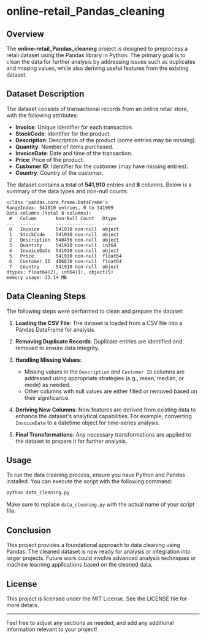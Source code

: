 # online-retail_Pandas_cleaning

## Overview

The **online-retail_Pandas_cleaning** project is designed to preprocess a retail dataset using the Pandas library in Python. The primary goal is to clean the data for further analysis by addressing issues such as duplicates and missing values, while also deriving useful features from the existing dataset.

## Dataset Description

The dataset consists of transactional records from an online retail store, with the following attributes:

- **Invoice**: Unique identifier for each transaction.
- **StockCode**: Identifier for the product.
- **Description**: Description of the product (some entries may be missing).
- **Quantity**: Number of items purchased.
- **InvoiceDate**: Date and time of the transaction.
- **Price**: Price of the product.
- **Customer ID**: Identifier for the customer (may have missing entries).
- **Country**: Country of the customer.

The dataset contains a total of **541,910** entries and **8** columns. Below is a summary of the data types and non-null counts:

```
<class 'pandas.core.frame.DataFrame'>
RangeIndex: 541910 entries, 0 to 541909
Data columns (total 8 columns):
 #   Column       Non-Null Count   Dtype  
---  ------       --------------   -----  
 0   Invoice      541910 non-null  object 
 1   StockCode    541910 non-null  object 
 2   Description  540456 non-null  object 
 3   Quantity     541910 non-null  int64  
 4   InvoiceDate  541910 non-null  object 
 5   Price        541910 non-null  float64
 6   Customer ID  406830 non-null  float64
 7   Country      541910 non-null  object 
dtypes: float64(2), int64(1), object(5)
memory usage: 33.1+ MB
```

## Data Cleaning Steps

The following steps were performed to clean and prepare the dataset:

1. **Loading the CSV File**: The dataset is loaded from a CSV file into a Pandas DataFrame for analysis.

2. **Removing Duplicate Records**: Duplicate entries are identified and removed to ensure data integrity.

3. **Handling Missing Values**:
   - Missing values in the `Description` and `Customer ID` columns are addressed using appropriate strategies (e.g., mean, median, or mode) as needed.
   - Other columns with null values are either filled or removed based on their significance.

4. **Deriving New Columns**: New features are derived from existing data to enhance the dataset's analytical capabilities. For example, converting `InvoiceDate` to a datetime object for time-series analysis.

5. **Final Transformations**: Any necessary transformations are applied to the dataset to prepare it for further analysis.

## Usage

To run the data cleaning process, ensure you have Python and Pandas installed. You can execute the script with the following command:

```bash
python data_cleaning.py
```

Make sure to replace `data_cleaning.py` with the actual name of your script file.

## Conclusion

This project provides a foundational approach to data cleaning using Pandas. The cleaned dataset is now ready for analysis or integration into larger projects. Future work could involve advanced analysis techniques or machine learning applications based on the cleaned data.

## License

This project is licensed under the MIT License. See the LICENSE file for more details.

---

Feel free to adjust any sections as needed, and add any additional information relevant to your project!
